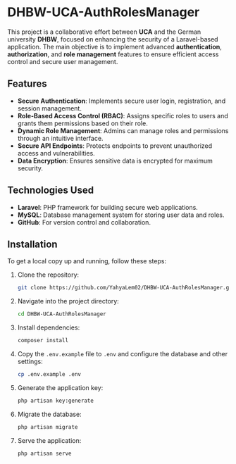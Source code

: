 # DHBW-UCA-AuthRolesManager

This project is a collaborative effort between **UCA** and the German university **DHBW**, focused on enhancing the security of a Laravel-based application. The main objective is to implement advanced **authentication**, **authorization**, and **role management** features to ensure efficient access control and secure user management.

## Features

- **Secure Authentication**: Implements secure user login, registration, and session management.
- **Role-Based Access Control (RBAC)**: Assigns specific roles to users and grants them permissions based on their role.
- **Dynamic Role Management**: Admins can manage roles and permissions through an intuitive interface.
- **Secure API Endpoints**: Protects endpoints to prevent unauthorized access and vulnerabilities.
- **Data Encryption**: Ensures sensitive data is encrypted for maximum security.

## Technologies Used

- **Laravel**: PHP framework for building secure web applications.
- **MySQL**: Database management system for storing user data and roles.
- **GitHub**: For version control and collaboration.

## Installation

To get a local copy up and running, follow these steps:

1. Clone the repository:
    ```bash
    git clone https://github.com/YahyaLem02/DHBW-UCA-AuthRolesManager.git
    ```
2. Navigate into the project directory:
    ```bash
    cd DHBW-UCA-AuthRolesManager
    ```
3. Install dependencies:
    ```bash
    composer install
    ```
4. Copy the `.env.example` file to `.env` and configure the database and other settings:
    ```bash
    cp .env.example .env
    ```
5. Generate the application key:
    ```bash
    php artisan key:generate
    ```
6. Migrate the database:
    ```bash
    php artisan migrate
    ```
7. Serve the application:
    ```bash
    php artisan serve
    ```


